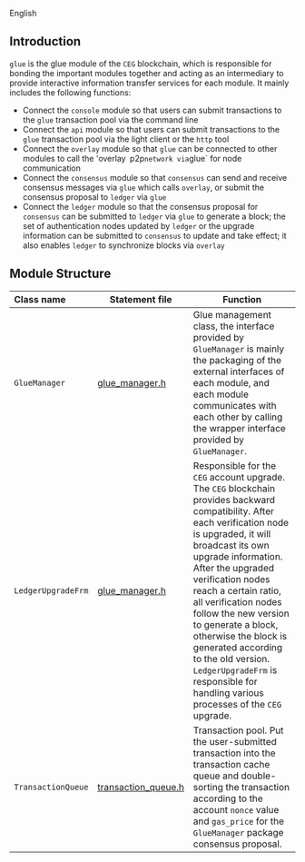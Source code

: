English

## Introduction
`glue` is the glue module of the `CEG` blockchain, which is responsible for bonding the important modules together and acting as an intermediary to provide interactive information transfer services for each module. It mainly includes the following functions:
- Connect the `console` module so that users can submit transactions to the `glue` transaction pool via the command line
- Connect the `api` module so that users can submit transactions to the `glue` transaction pool via the light client or the `http` tool
- Connect the `overlay` module so that `glue` can be connected to other modules to call the 'overlay` `p2p` network via `glue` for node communication
- Connect the `consensus` module so that `consensus` can send and receive consensus messages via `glue` which calls `overlay`, or submit the consensus proposal to `ledger` via `glue`
- Connect the `ledger` module so that the consensus proposal for `consensus` can be submitted to `ledger` via `glue` to generate a block; the set of authentication nodes updated by `ledger` or the upgrade information can be submitted to `consensus` to update and take effect; it also enables `ledger` to synchronize blocks via `overlay`

## Module Structure
Class name | Statement file | Function
|:--- | --- | ---
|`GlueManager`      | [glue_manager.h](./glue_manager.h)            | Glue management class, the interface provided by `GlueManager` is mainly the packaging of the external interfaces of each module, and each module communicates with each other by calling the wrapper interface provided by `GlueManager`.
|`LedgerUpgradeFrm` | [glue_manager.h](./glue_manager.h)            | Responsible for the `CEG` account upgrade. The `CEG` blockchain provides backward compatibility. After each verification node is upgraded, it will broadcast its own upgrade information. After the upgraded verification nodes reach a certain ratio, all verification nodes follow the new version to generate a block, otherwise the block is generated according to the old version. `LedgerUpgradeFrm` is responsible for handling various processes of the `CEG` upgrade.
|`TransactionQueue` | [transaction_queue.h](./transaction_queue.h)  | Transaction pool. Put the user-submitted transaction into the transaction cache queue and double-sorting the transaction according to the account `nonce` value and `gas_price` for the `GlueManager` package consensus proposal.
